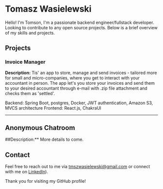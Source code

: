 # Tomasz Wasielewski

Hello! I'm Tomson,
I'm a passionate backend engineer/fullstack developer.
Looking to contribute to any open source projects.
Below is a brief overview of my skills and projects.

## Projects

### Invoice Manager
**Description:** 
Tis' an app to store, manage and send
invoices - tailored more for small and micro-companies, 
where you get to interact with your accountant in person.
The app let's you store your invoices and send them to your 
desired accountant through e-mail with .zip file 
attachment and checks them as 'settled'.

Backend: Spring Boot, postgres, Docker, JWT authentication, Amazon S3, MVCS architecture
Frontend: React.js, ChakraUI
** **

## Anonymous Chatroom
##Description:** More details to come.


## Contact

Feel free to reach out to me via [tmszwasielewski@gmail.com](mailto:tmszwasielewski@gmail.com) or connect with me on [LinkedIn](https://www.linkedin.com/in/tomasz-wasielewski-258bb1256/)).

Thank you for visiting my GitHub profile!
